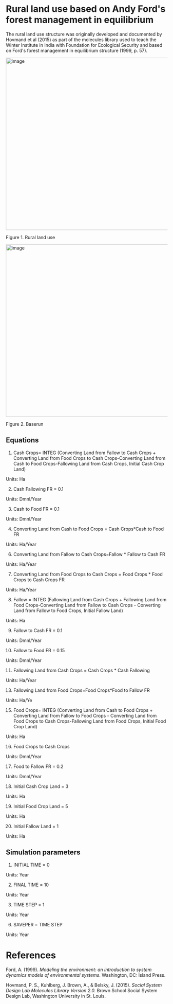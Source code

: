# Rural land use based on Andy Ford's forest management in equilibrium
The rural land use structure was originally developed and documented by Hovmand et al (2015) as part of the molecules library used to teach the Winter Institute in India with Foundation for Ecological Security and based on Ford's forest management in equilibrium structure (1999, p. 57). 

<img width="536" alt="image" src="https://github.com/user-attachments/assets/e0f63af0-3932-4cf0-80cc-c9dba469084a">

Figure 1. Rural land use

<img width="536" alt="image" src="https://github.com/user-attachments/assets/7f1ae76a-9f46-4e87-90d6-66e55c08a40d">

Figure 2. Baserun

## Equations 


1. Cash Crops= INTEG (Converting Land from Fallow to Cash Crops + Converting Land from Food Crops to Cash Crops-Converting Land from Cash to Food Crops-Fallowing Land from Cash Crops, Initial Cash Crop Land)

Units: Ha

2. Cash Fallowing FR = 0.1

Units: Dmnl/Year

3. Cash to Food FR = 0.1 

Units: Dmnl/Year

4. Converting Land from Cash to Food Crops = Cash Crops*Cash to Food FR

Units:  Ha/Year
   
6. Converting Land from Fallow to Cash Crops=Fallow * Fallow to Cash FR

Units:  Ha/Year

7. Converting Land from Food Crops to Cash Crops = Food Crops * Food Crops to Cash Crops FR

Units: Ha/Year

8. Fallow = INTEG (Fallowing Land from Cash Crops + Fallowing Land from Food Crops-Converting Land from Fallow to Cash Crops - Converting Land from Fallow to Food Crops, Initial Fallow Land)

Units: Ha

9. Fallow to Cash FR = 0.1

Units: Dmnl/Year

10. Fallow to Food FR = 0.15

Units: Dmnl/Year

11. Fallowing Land from Cash Crops = Cash Crops * Cash Fallowing 

Units: Ha/Year

13. Fallowing Land from Food Crops=Food Crops*Food to Fallow FR

Units:  Ha/Ye

15. Food Crops= INTEG (Converting Land from Cash to Food Crops + Converting Land from Fallow to Food Crops - Converting Land from Food Crops to Cash Crops-Fallowing Land from Food Crops, Initial Food Crop Land)

Units: Ha

16. Food Crops to Cash Crops

Units: Dmnl/Year

17. Food to Fallow FR = 0.2 

Units: Dmnl/Year

18. Initial Cash Crop Land = 3 

Units: Ha

19. Initial Food Crop Land = 5 

Units: Ha

20. Initial Fallow Land = 1 

Units: Ha

## Simulation parameters

1. INITIAL TIME = 0 

Units: Year

2. FINAL TIME = 10 

Units: Year

3. TIME STEP = 1

Units: Year

6. SAVEPER = TIME STEP 

Units: Year

# References

Ford, A. (1999). *Modeling the environment: an introduction to system dynamics models of environmental systems*. Washington, DC: Island Press.

Hovmand, P. S., Kuhlberg, J. Brown, A., & Belsky, J. (2015). *Social System Design Lab Molecules Library Version 2.0.* Brown School Social System Design Lab, Washington University in St. Louis.



